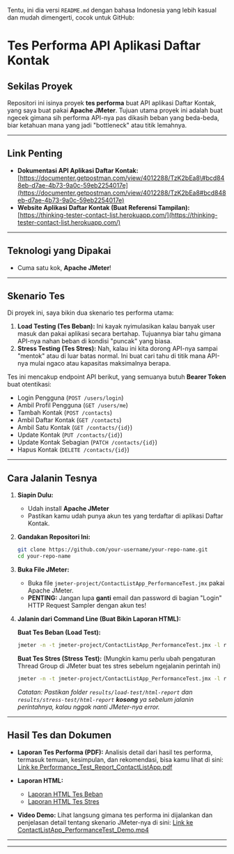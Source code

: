 Tentu, ini dia versi `README.md` dengan bahasa Indonesia yang lebih kasual dan mudah dimengerti, cocok untuk GitHub:

# Tes Performa API Aplikasi Daftar Kontak

## Sekilas Proyek

Repositori ini isinya proyek **tes performa** buat API aplikasi Daftar Kontak, yang saya buat pakai **Apache JMeter**. Tujuan utama proyek ini adalah buat ngecek gimana sih performa API-nya pas dikasih beban yang beda-beda, biar ketahuan mana yang jadi "bottleneck" atau titik lemahnya.

-----

## Link Penting

  * **Dokumentasi API Aplikasi Daftar Kontak:** [https://documenter.getpostman.com/view/4012288/TzK2bEa8\#bcd848eb-d7ae-4b73-9a0c-59eb2254017e](https://documenter.getpostman.com/view/4012288/TzK2bEa8#bcd848eb-d7ae-4b73-9a0c-59eb2254017e)
  * **Website Aplikasi Daftar Kontak (Buat Referensi Tampilan):** [https://thinking-tester-contact-list.herokuapp.com/](https://thinking-tester-contact-list.herokuapp.com/)

-----

## Teknologi yang Dipakai

  * Cuma satu kok, **Apache JMeter**\!

-----

## Skenario Tes

Di proyek ini, saya bikin dua skenario tes performa utama:

1.  **Load Testing (Tes Beban):** Ini kayak nyimulasikan kalau banyak user masuk dan pakai aplikasi secara bertahap. Tujuannya biar tahu gimana API-nya nahan beban di kondisi "puncak" yang biasa.
2.  **Stress Testing (Tes Stres):** Nah, kalau ini kita dorong API-nya sampai "mentok" atau di luar batas normal. Ini buat cari tahu di titik mana API-nya mulai ngaco atau kapasitas maksimalnya berapa.

Tes ini mencakup endpoint API berikut, yang semuanya butuh **Bearer Token** buat otentikasi:

  * Login Pengguna (`POST /users/login`)
  * Ambil Profil Pengguna (`GET /users/me`)
  * Tambah Kontak (`POST /contacts`)
  * Ambil Daftar Kontak (`GET /contacts`)
  * Ambil Satu Kontak (`GET /contacts/{id}`)
  * Update Kontak (`PUT /contacts/{id}`)
  * Update Kontak Sebagian (`PATCH /contacts/{id}`)
  * Hapus Kontak (`DELETE /contacts/{id}`)

-----

## Cara Jalanin Tesnya

1.  **Siapin Dulu:**

      * Udah install **Apache JMeter**
      * Pastikan kamu udah punya akun tes yang terdaftar di aplikasi Daftar Kontak.

2.  **Gandakan Repositori Ini:**

    ```bash
    git clone https://github.com/your-username/your-repo-name.git
    cd your-repo-name
    ```

3.  **Buka File JMeter:**

      * Buka file `jmeter-project/ContactListApp_PerformanceTest.jmx` pakai Apache JMeter.
      * **PENTING:** Jangan lupa **ganti** email dan password di bagian "Login" HTTP Request Sampler dengan akun tes\!

4.  **Jalanin dari Command Line (Buat Bikin Laporan HTML):**

    **Buat Tes Beban (Load Test):**

    ```bash
    jmeter -n -t jmeter-project/ContactListApp_PerformanceTest.jmx -l results/load-test/results.jtl -e -o results/load-test/html-report
    ```

    **Buat Tes Stres (Stress Test):**
    (Mungkin kamu perlu ubah pengaturan Thread Group di JMeter buat tes stres sebelum ngejalanin perintah ini)

    ```bash
    jmeter -n -t jmeter-project/ContactListApp_PerformanceTest.jmx -l results/stress-test/results.jtl -e -o results/stress-test/html-report
    ```

    *Catatan: Pastikan folder `results/load-test/html-report` dan `results/stress-test/html-report` **kosong** ya sebelum jalanin perintahnya, kalau nggak nanti JMeter-nya error.*

-----

## Hasil Tes dan Dokumen

  * **Laporan Tes Performa (PDF):**
    Analisis detail dari hasil tes performa, termasuk temuan, kesimpulan, dan rekomendasi, bisa kamu lihat di sini:
    [Link ke Performance\_Test\_Report\_ContactListApp.pdf](Results/performanceResultQA.pdf)

  * **Laporan HTML:**

      * [Laporan HTML Tes Beban](HTMLReports/loadTest/index.html)
      * [Laporan HTML Tes Stres](HTMLReports/stressTest/index.html)

  * **Video Demo:**
    Lihat langsung gimana tes performa ini dijalankan dan penjelasan detail tentang skenario JMeter-nya di sini:
    [Link ke ContactListApp\_PerformanceTest\_Demo.mp4](Results/record_performance.webm)

-----

-----